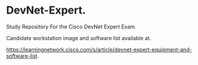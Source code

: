 # DevNet-Expert. 
Study Repository For the Cisco DevNet Expert Exam. 

Candidate workstation image and software list available at. 

https://learningnetwork.cisco.com/s/article/devnet-expert-equipment-and-software-list. 
